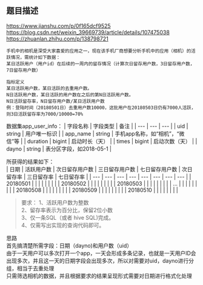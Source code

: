 ## 题目描述
https://www.jianshu.com/p/0f165dcf9525
https://blog.csdn.net/weixin_39669739/article/details/107475038
https://zhuanlan.zhihu.com/p/138798721

```text
手机中的相机是深受大家喜爱的应用之一，现在该手机厂商想要分析手机中的应用（相机）的活跃情况，需统计如下数据：
某日活跃用户（用户id）在后续的一周内的留存情况（计算次日留存用户数，3日留存用户数，7日留存用户数）

指标定义
某日活跃用户数，某日活跃的去重用户数。
N日活跃用户数，某日活跃的用户数在之后的第N日活跃用户数。
N日活跃留存率，N日留存用户数/某日活跃用户数
例：登陆时间（20180501日）去重用户数10000，这批用户在20180503日仍有7000人活跃，则3日活跃留存率为7000/10000=70%
```
数据集app_user_info：
| 字段名称 | 字段类型  | 备注  |
| --- | --- | --- |
| uid | string   | 用户唯一标识 | 
| app_name | string | 手机app名称，如“相机”，“微信”等 | 
| duration | bigint | 启动时长（天） | 
| times | bigint | 启动次数（天） |
| dayno | string   | 表分区字段，如2018-05-1 | 

所获得的结果如下：  
| 日期 | 活跃用户数  | 次日留存用户数  |  三日留存用户数 | 七日留存用户数  | 次日留存率  |  三日留存率 | 七日留存率  |
| --- | --- | --- | --- | --- | --- | --- | --- |
| 20180501 |  |  |  |  |  |  |  |
| 20180502 |  |  |  |  |  |  |  |
| 20180503 |  |  |  |  |  |  |  |
| ... |  |  |  |  |  |  |  |
| 20180508 |  |  |  |  |  |  |  |
| 20180509 |  |  |  |  |  |  |  |
| 20180510 |  |  |  |  |  |  |  |

>要求：
1、活跃用户数为整数  
2、留存率表示为百分比，保留2位小数  
3、仅一条SQL（或者 hive SQL)完成。  
4、仅需写出实现的查询代码即可。  

思路  
首先搞清楚所需字段：日期（dayno)和用户数（uid）  
由于一天用户可以多次打开一个app，一天会形成多条记录，也就是一天用户ID会出现多次，并且这一天的日期字段会出现多次，所以对需要对uid，dayno进行分组，相当于去重处理  
只需筛选相机的数据，并且根据要求的结果呈现形式需要对日期进行格式化处理  
